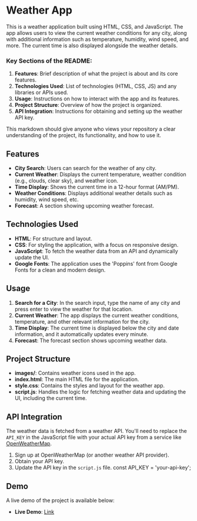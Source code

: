 # Weather App

This is a weather application built using HTML, CSS, and JavaScript. The app allows users to view the current weather conditions for any city, along with additional information such as temperature, humidity, wind speed, and more. The current time is also displayed alongside the weather details.

### Key Sections of the README:

1. **Features**: Brief description of what the project is about and its core features.
2. **Technologies Used**: List of technologies (HTML, CSS, JS) and any libraries or APIs used.
4. **Usage**: Instructions on how to interact with the app and its features.
5. **Project Structure**: Overview of how the project is organized.
6. **API Integration**: Instructions for obtaining and setting up the weather API key.

This markdown should give anyone who views your repository a clear understanding of the project, its functionality, and how to use it.

## Features

- **City Search**: Users can search for the weather of any city.
- **Current Weather**: Displays the current temperature, weather condition (e.g., clouds, clear sky), and weather icon.
- **Time Display**: Shows the current time in a 12-hour format (AM/PM).
- **Weather Conditions**: Displays additional weather details such as humidity, wind speed, etc.
- **Forecast**: A section showing upcoming weather forecast.

## Technologies Used

- **HTML**: For structure and layout.
- **CSS**: For styling the application, with a focus on responsive design.
- **JavaScript**: To fetch the weather data from an API and dynamically update the UI.
- **Google Fonts**: The application uses the 'Poppins' font from Google Fonts for a clean and modern design.

## Usage

1. **Search for a City**: In the search input, type the name of any city and press enter to view the weather for that location.
2. **Current Weather**: The app displays the current weather conditions, temperature, and other relevant information for the city.
3. **Time Display**: The current time is displayed below the city and date information, and it automatically updates every minute.
4. **Forecast**: The forecast section shows upcoming weather data.

## Project Structure
- **images/**: Contains weather icons used in the app.
- **index.html**: The main HTML file for the application.
- **style.css**: Contains the styles and layout for the weather app.
- **script.js**: Handles the logic for fetching weather data and updating the UI, including the current time.

## API Integration

The weather data is fetched from a weather API. You'll need to replace the `API_KEY` in the JavaScript file with your actual API key from a service like [OpenWeatherMap](https://openweathermap.org/).

1. Sign up at OpenWeatherMap (or another weather API provider).
2. Obtain your API key.
3. Update the API key in the `script.js` file.
const API_KEY = 'your-api-key';

## Demo

A live demo of the project is available below:
- **Live Demo**: [Link](https://weather-web-vaibhav-agrawals-projects-de317429.vercel.app/)
